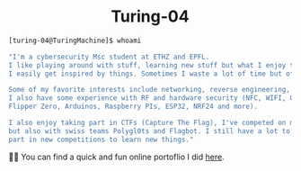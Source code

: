 <h1 align="center"> <b> Turing-04 </b></h1>

```zsh
[turing-04@TuringMachine]$ whoami

"I'm a cybersecurity Msc student at ETHZ and EPFL.
I like playing around with stuff, learning new stuff but what I enjoy the most is breaking stuff.
I easily get inspired by things. Sometimes I waste a lot of time but often I make some fun discoveries.

Some of my favorite interests include networking, reverse engineering, web exploitation and forensics.
I also have some experience with RF and hardware security (NFC, WIFI, GPS, etc. using the HackRF One,
Flipper Zero, Arduinos, Raspberry PIs, ESP32, NRF24 and more).

I also enjoy taking part in CTFs (Capture The Flag), I've competed on my own as 'Turing-04' and now 'Enigmatix'
but also with swiss teams Polygl0ts and Flagbot. I still have a lot to learn however and it's always fun to take
part in new competitions to learn new things."
```

<!--
**Turing-04/Turing-04** is a ✨ _special_ ✨ repository because its `README.md` (this file) appears on your GitHub profile.

Here are some ideas to get you started:

- 🔭 I’m currently working on ...
- 🌱 I’m currently learning ...
- 👯 I’m looking to collaborate on ...
- 🤔 I’m looking for help with ...
- 💬 Ask me about ...
- 📫 How to reach me: ...
- 😄 Pronouns: ...
- ⚡ Fun fact: ...
-->


👨‍💻 You can find a quick and fun online portoflio I did [here](https://enigmatix.xyz).


